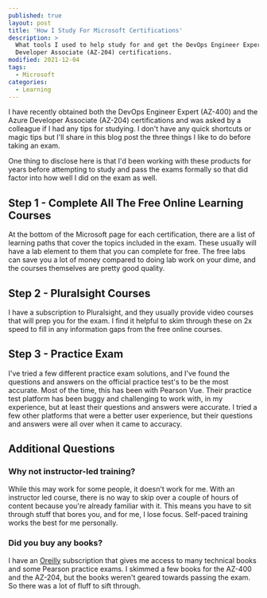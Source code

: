 ```yaml
---
published: true
layout: post
title: 'How I Study For Microsoft Certifications'
description: >
  What tools I used to help study for and get the DevOps Engineer Expert (AZ-400) and the Azure
  Developer Associate (AZ-204) certifications.
modified: 2021-12-04
tags:
  - Microsoft
categories:
  - Learning
---
```


I have recently obtained both the DevOps Engineer Expert (AZ-400) and the Azure
Developer Associate (AZ-204) certifications and was asked by a colleague if I
had any tips for studying. I don't have any quick shortcuts or magic tips but
I'll share in this blog post the three things I like to do before taking an exam.

One thing to disclose here is that I'd been working with these
products for years before attempting to study and pass the exams formally so
that did factor into how well I did on the exam as well.

## Step 1 - Complete All The Free Online Learning Courses

At the bottom of the Microsoft page for each certification, there are a list of
learning paths that cover the topics included in the exam. These usually will
have a lab element to them that you can complete for free. The free labs can
save you a lot of money compared to doing lab work on your dime, and the courses
themselves are pretty good quality.

## Step 2 - Pluralsight Courses

I have a subscription to Pluralsight, and they usually provide video courses that
will prep you for the exam. I find it helpful to skim through these on 2x speed
to fill in any information gaps from the free online courses.

## Step 3 - Practice Exam

I've tried a few different practice exam solutions, and I've found the questions
and answers on the official practice test's to be the most accurate. Most of the
time, this has been with Pearson Vue. Their practice test platform has been buggy
and challenging to work with, in my experience, but at least their questions and
answers were accurate. I tried a few other platforms that were a better user
experience, but their questions and answers were all over when it came to accuracy.

## Additional Questions

### Why not instructor-led training?

While this may work for some people, it doesn't work for me. With an instructor led
course, there is no way to skip over a couple of hours of content because you're
already familiar with it. This means you have to sit through stuff that bores
you, and for me, I lose focus. Self-paced training works the best for me personally.

### Did you buy any books?

I have an [Oreilly](https://www.oreilly.com/) subscription that gives me access
to many technical books and some Pearson practice exams. I skimmed a few
books for the AZ-400 and the AZ-204, but the books weren't geared towards
passing the exam. So there was a lot of fluff to sift through.
